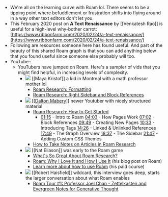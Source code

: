 - We're all on the learning curve with Roam lol. There seems to be a tipping point where befuddlement or frustration shifts into flying around in a way other text editors don't let you. 
- This February 2020 post on __A Text Renaissance__ by [[Venkatesh Rao]] is useful for a high-level why-bother carrot:
[https://www.ribbonfarm.com/2020/02/24/a-text-renaissance/](https://www.ribbonfarm.com/2020/02/24/a-text-renaissance/)
- Following are resources someone here has found useful. And part of the beauty of this shared Roam graph is that you can add anything below that you found useful since someone else probably will too.
- YouTube:: 
    - YouTubers have jumped on Roam. Here's a sampler of vids that you might find helpful, in increasing levels of complexity.
        - ![](https://firebasestorage.googleapis.com/v0/b/firescript-577a2.appspot.com/o/imgs%2Fapp%2FArtOfGig%2FinUaTB6Fki.png?alt=media&token=92cd1649-b5d8-4484-9fef-ac4cbb6aeb3c)
[[Maya Kristof]] a kid in Montreal with a math professor mother lol
            - [Roam Research: Formatting](https://www.youtube.com/watch?v=DRwXwSfPzbw)
            - [Roam Research: Right Sidebar and Block References](https://www.youtube.com/watch?v=rorHyn0BBb4)
        - ![](https://firebasestorage.googleapis.com/v0/b/firescript-577a2.appspot.com/o/imgs%2Fapp%2FArtOfGig%2FxNFBZKRuol.png?alt=media&token=01bdb4d3-b0a6-4e83-a95d-c1da3a93d8ed)
[[[Dalton Mabery](https://www.youtube.com/channel/UCMAybkfjCYdWAD5mRDWCt5w)]] newer Youtuber with nicely structured material
            - [Roam Research: How to Get Started](https://www.youtube.com/watch?v=6VHcSw8l0GQ)
                - [01:15](https://www.youtube.com/watch?v=6VHcSw8l0GQ&t=75s) - Intro to Roam
[04:03](https://www.youtube.com/watch?v=6VHcSw8l0GQ&t=243s) - How Pages Work
[07:02](https://www.youtube.com/watch?v=6VHcSw8l0GQ&t=422s) - Block References
[09:49](https://www.youtube.com/watch?v=6VHcSw8l0GQ&t=589s) - Creating New Pages
[10:33](https://www.youtube.com/watch?v=6VHcSw8l0GQ&t=633s) - Introducing Tags
[14:26](https://www.youtube.com/watch?v=6VHcSw8l0GQ&t=866s) - Linked & Unlinked References
[17:49](https://www.youtube.com/watch?v=6VHcSw8l0GQ&t=1069s) - The Graph Overview
[18:37](https://www.youtube.com/watch?v=6VHcSw8l0GQ&t=1117s) - The Sidebar
[21:47](https://www.youtube.com/watch?v=6VHcSw8l0GQ&t=1307s) - Adding Custom CSS Themes
            - [How to Take Notes on Articles in Roam Research](https://www.youtube.com/watch?v=siV_iHcfU5U)
        - ![](https://firebasestorage.googleapis.com/v0/b/firescript-577a2.appspot.com/o/imgs%2Fapp%2FArtOfGig%2ForlcJetVXp.png?alt=media&token=da564e25-fae0-4a33-83b2-e462875636e6)
[[Nat Eliason]] was early to the Roam game
            - [What's So Great About Roam Research?](https://www.youtube.com/watch?v=syKAar8ZD-U)
            - [Roam: Why I Love It and How I Use It](https://www.nateliason.com/blog/roam) (his blog post on Roam)
            - [Learn more about how to use Roam](https://learn.nateliason.com/p/effortless-output-with-roam) (his paid course)
        - ![](https://firebasestorage.googleapis.com/v0/b/firescript-577a2.appspot.com/o/imgs%2Fapp%2FArtOfGig%2Fh6ZgMg-fLs.png?alt=media&token=2fbc9ff9-2059-4e5c-9ff1-2b7fa67dbc73)
[[Robert Haisfield]] wildcard, this interview goes deep, starts the larger conversation about what Roam enables
            - [Roam Tour #1: Professor Joel Chan - Zettelkasten and Evergreen Notes for Generative Thought ](https://www.youtube.com/watch?v=A6PIrVZoZAk)
